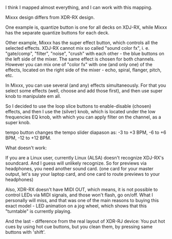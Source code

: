 
I think I mapped almost everything, and I can work with this mapping.

Mixxx design differs from XDR-RX design.

One example is, quantize button is one for all decks on XDJ-RX, while Mixxx has the separate quantize buttons for each deck.

Other example, Mixxx has the super effect button, which controls all the selected effects.
XDJ-RX cannot mix so called "sound color fx", i. e. "gate/comp", "filter", "noise", "crush" with each other - the blue buttons on the left side of the mixer. The same effect is chosen for both channels.
However you can mix one of "color fx" with one (and only one) of the effects, located on the right side of the mixer - echo, spiral, flanger, pitch, etc.

In Mixxx, you can use several (and any) effects simultaneously. For that you select some effects (well, choose and add those first), and then use super knob to manipulate em all.

So I decided to use the loop slice buttons to enable-disable (chosen) effects, and then I use the (silver) knob, which is located under the low frequencies EQ knob, with which you can apply filter on the channel, as a super knob.

tempo button changes the tempo slider diapason as:
-3 to +3 BPM, 
-6 to +6 BPM,
-12 to +12 BPM.


What doesn't work:

If you are a Linux user, currently Linux (ALSA) doesn't recognize XDJ-RX's soundcard. And I guess will unlikely recognize.
So for previews via headphones, you need another sound card. (one card for your master output, let's say your laptop card, and one card to route previews to your headphones)

Also, XDR-RX doesn't have MIDI OUT, which means, it is not possible to control LEDs via MIDI signals, and those won't flash, go on/off. What I personally will miss, and that was one of the main reasons to buying this exact model - LED animation on a jog wheel, which shows that this "turntable" is currently playing.

And the last - difference from the real layout of XDR-RJ device:
You put hot cues by using hot cue buttons, but you clean them, by pressing same buttons with 'shift'.

